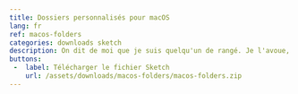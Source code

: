 ```yaml
---
title: Dossiers personnalisés pour macOS
lang: fr
ref: macos-folders
categories: downloads sketch
description: On dit de moi que je suis quelqu'un de rangé. Je l'avoue, j'aime bien quand tout est à sa place. C'est pourquoi j'ai designé ce pack d'icônes de dossiers entièrement modifiables dans Sketch. Vous aussi pouvez maintenant créer votre propre dossier et l'utiliser pour trier vos fichiers! Si vous aimez, n'hésitez pas à partager! Pour un usage commercial, simplement me le demander!
buttons:
 -  label: Télécharger le fichier Sketch
    url: /assets/downloads/macos-folders/macos-folders.zip
---
```

